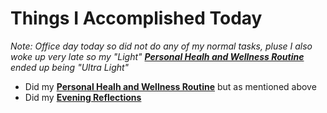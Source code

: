 # Things I Accomplished Today

_Note: Office day today so did not do any of my normal tasks, pluse I also woke up very late so my "Light" **[Personal Healh and Wellness Routine](../../routines/personal-health-and-wellness-routine-2024-week-4.md)** ended up being "Ultra Light"_

- Did my **[Personal Healh and Wellness Routine](../../routines/personal-health-and-wellness-routine-2024-week-4.md)** but as mentioned above
- Did my **[Evening Reflections](../../routines/evening-reflections.md)**
